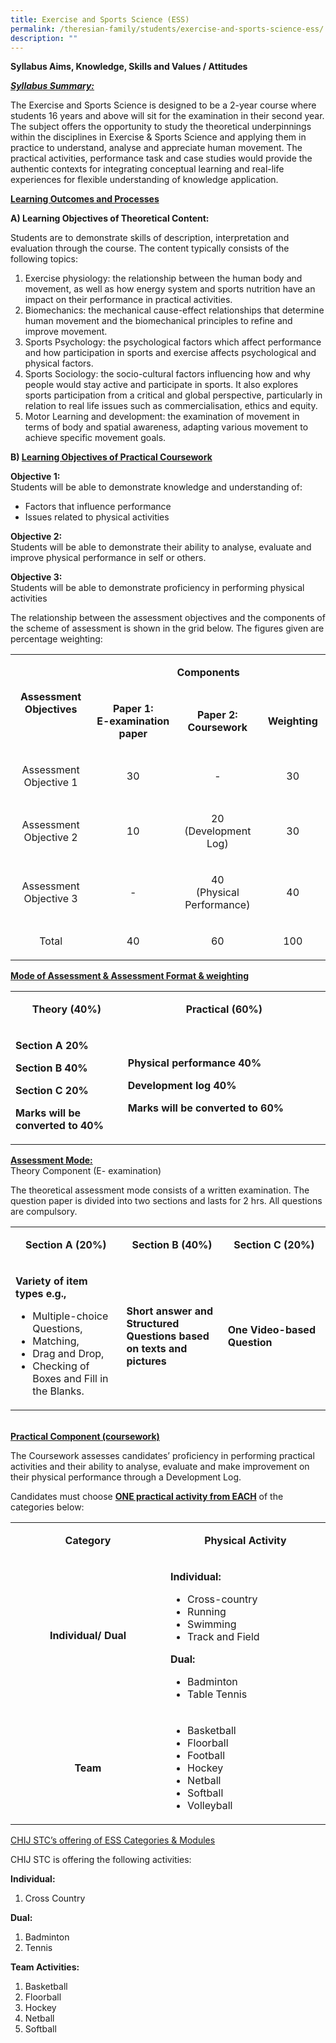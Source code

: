 ```yaml
---
title: Exercise and Sports Science (ESS)
permalink: /theresian-family/students/exercise-and-sports-science-ess/
description: ""
---
```

<p><strong>Syllabus Aims, Knowledge, Skills and Values / Attitudes</strong></p>
<p><strong><em><u>Syllabus Summary:</u></em></strong></p>
<p>The Exercise and Sports Science is designed to be a 2-year course where students 16 years and above will sit for the examination in their second year. The subject offers&nbsp;the opportunity to study the theoretical underpinnings within the disciplines in Exercise &amp; Sports Science and applying them in practice to understand, analyse and appreciate human movement. The practical activities, performance task and case studies would provide the authentic contexts for integrating conceptual learning and real-life experiences for flexible understanding of knowledge application.</p>
<p><strong><u>Learning Outcomes and Processes</u></strong></p>
<p><strong>A)&nbsp;Learning Objectives of Theoretical Content:</strong></p>
<p>Students are to demonstrate skills of description, interpretation and evaluation through the course. The content typically consists of the following topics:</p>
<ol>
<li>Exercise physiology: the relationship between the human body and movement, as well as how energy system and sports nutrition have an impact on their performance in practical activities.</li>
<li>Biomechanics: the mechanical cause-effect relationships that determine human movement and the biomechanical principles to refine and improve movement.</li>
<li>Sports Psychology: the psychological factors which affect performance and how participation in sports and exercise affects psychological and physical factors.</li>
<li>Sports Sociology: the socio-cultural factors influencing how and why people would stay active and participate in sports. It also explores sports participation from a critical and global perspective, particularly in relation to real life issues such as commercialisation, ethics and equity.</li>
<li>Motor Learning and development: the examination of movement in terms of body and spatial awareness, adapting various movement to achieve specific movement goals.</li>
</ol>
<p><strong>B) <u>Learning Objectives of Practical Coursework</u></strong></p>
<p><strong>Objective 1:<br></strong>Students will be able to demonstrate knowledge and understanding of:&nbsp;</p>
<ul>
<li>Factors that influence performance&nbsp;</li>
<li>Issues related to physical activities</li>
</ul>
<p><strong>Objective 2:<br></strong>Students will be able to demonstrate their ability to analyse, evaluate and improve physical performance in self or others.</p>
<p><strong>Objective 3:<br></strong>Students will be able to demonstrate proficiency in performing physical activities</p>
<p>The relationship between the assessment objectives and the components of the scheme of assessment is shown in the grid below. The figures given are percentage weighting:</p>
<table width="0">
<tbody>
<tr>
<td style="text-align: center;" rowspan="2" width="162">
<p><strong>Assessment Objectives</strong></p>
</td>
<td style="text-align: center;" colspan="3" width="461">
<p><strong>Components</strong></p>
</td>
</tr>
<tr>
<td style="text-align: center;" width="184">
<p><strong>Paper 1:</strong><br><strong>E-examination paper</strong></p>
</td>
<td style="text-align: center;" width="163">
<p><strong>Paper 2:</strong><br><strong>Coursework</strong></p>
</td>
<td style="text-align: center;" width="114">
<p><strong>Weighting</strong></p>
</td>
</tr>
<tr>
<td style="text-align: center;" width="162">
<p>Assessment Objective 1</p>
</td>
<td style="text-align: center;" width="184">
<p>30</p>
</td>
<td style="text-align: center;" width="163">
<p>-</p>
</td>
<td style="text-align: center;" width="114">
<p>30</p>
</td>
</tr>
<tr>
<td style="text-align: center;" width="162">
<p>Assessment Objective 2</p>
</td>
<td style="text-align: center;" width="184">
<p>10</p>
</td>
<td style="text-align: center;" width="163">
<p>20<br>(Development Log)</p>
</td>
<td style="text-align: center;" width="114">
<p>30</p>
</td>
</tr>
<tr>
<td style="text-align: center;" width="162">
<p>Assessment Objective 3</p>
</td>
<td style="text-align: center;" width="184">
<p>-</p>
</td>
<td style="text-align: center;" width="163">
<p>40<br>(Physical Performance)</p>
</td>
<td style="text-align: center;" width="114">
<p>40</p>
</td>
</tr>
<tr>
<td style="text-align: center;" width="162">
<p>Total</p>
</td>
<td style="text-align: center;" width="184">
<p>40</p>
</td>
<td style="text-align: center;" width="163">
<p>60</p>
</td>
<td style="text-align: center;" width="114">
<p>100</p>
</td>
</tr>
</tbody>
</table>
<p><strong><u>Mode of Assessment &amp; Assessment Format &amp; weighting</u></strong></p>
<table width="0">
<tbody>
<tr>
<td style="text-align: center;" width="208">
<p><strong>Theory (40%)</strong></p>
</td>
<td style="text-align: center;" width="416">
<p><strong>Practical (60%)</strong></p>
</td>
</tr>
<tr>
<td width="208">
<p><strong>Section A 20%</strong></p>
<p><strong>Section B 40%</strong></p>
<p><strong>Section C 20%</strong></p>
<p><strong>Marks will be converted to 40%</strong></p>
</td>
<td width="416">
<p><strong>Physical performance 40%</strong></p>
<p><strong>Development log 40%</strong></p>
<p><strong>Marks will be converted to 60%</strong></p>
</td>
</tr>
</tbody>
</table>
<p><strong><u>Assessment Mode:<br></u></strong>Theory Component (E- examination)</p>
<p>The theoretical assessment mode consists of a written examination. The question paper is divided into two sections and lasts for 2 hrs. All questions are compulsory.</p>
<table width="0">
<tbody>
<tr>
<td style="text-align: center;" width="208">
<p><strong>Section A (20%)</strong></p>
</td>
<td style="text-align: center;" width="200">
<p><strong>Section B (40%)</strong></p>
</td>
<td style="text-align: center;" width="215">
<p><strong>Section C (20%)</strong></p>
</td>
</tr>
<tr>
<td width="208">
<p><strong>Variety of item types e.g.,</strong></p>
<ul>
<li>Multiple-choice Questions,</li>
<li>Matching,</li>
<li>Drag and Drop,</li>
<li>Checking of Boxes and Fill in the Blanks.</li>
</ul>
</td>
<td width="200">
<p><strong>Short answer and Structured Questions based on texts and pictures</strong></p>
</td>
<td width="215">
<p><strong>One Video-based Question</strong></p>
</td>
</tr>
</tbody>
</table>
<p><strong><br><u>Practical Component (coursework)</u></strong></p>
<p>The Coursework assesses candidates’ proficiency in performing practical activities and their ability to analyse, evaluate and make improvement on their physical performance through a Development Log.</p>
<p>Candidates must choose&nbsp;<strong><u>ONE practical activity from EACH</u></strong>&nbsp;of the categories below:</p>
<table width="0">
<tbody>
<tr>
<td style="text-align: center;" width="303">
<p><strong>Category</strong></p>
</td>
<td style="text-align: center;" width="301">
<p><strong>Physical Activity</strong></p>
</td>
</tr>
<tr>
<td style="text-align: center;" width="303">
<p><strong>Individual/ Dual</strong></p>
</td>
<td width="301">
<p><strong>Individual:</strong></p>
<ul>
<li>Cross-country</li>
<li>Running&nbsp;</li>
<li>Swimming&nbsp;</li>
<li>Track and Field</li>
</ul>
<p><strong>Dual:</strong></p>
<ul>
<li>Badminton&nbsp;</li>
<li>Table Tennis&nbsp;</li>
<!--<li>Tennis</li>-->
</ul>
</td>
</tr>
<tr>
<td style="text-align: center;" width="303">
<p><strong>Team</strong></p>
</td>
<td width="301">
<ul>
<li>Basketball&nbsp;</li>
<li>Floorball&nbsp;</li>
<li>Football&nbsp;</li>
<li>Hockey&nbsp;</li>
<li>Netball&nbsp;</li>
<li>Softball&nbsp;</li>
<li>Volleyball</li>
</ul>
</td>
</tr>
</tbody>
</table>
<p><span style="text-decoration: underline;">CHIJ STC’s offering of ESS Categories &amp; Modules</span></p>
<p>CHIJ STC is offering the following activities:</p>
<p><strong>Individual:</strong></p>
<ol>
<li>Cross Country</li>
</ol>
<p><strong>Dual:</strong></p>
<ol>
<li>Badminton</li>
<li>Tennis</li>
</ol>
<p><strong>Team Activities:</strong></p>
<ol>
<li>Basketball</li>
<li>Floorball</li>
<li>Hockey</li>
<li>Netball</li>
<li>Softball</li>
</ol>